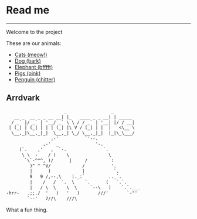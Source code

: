 # Read me

-----

Welcome to the project

These are our animals:

* [Cats (meow!)](meow.md)
* [Dog (bark)](dog.md)
* [Elephant (bfffft)](elephant.md)
* [Pigs (oink)](./pigs.md)
* [Penguin (chitter)](./penguin.md)

## Arrdvark

```txt
                      _                 _        
   __ _  __ _ _ __ __| |_   ____ _ _ __| | _____ 
  / _` |/ _` | '__/ _` \ \ / / _` | '__| |/ / __|
 | (_| | (_| | | | (_| |\ V / (_| | |  |   <\__ \
  \__,_|\__,_|_|  \__,_| \_/ \__,_|_|  |_|\_\___/
                 ,-'          `'--.
              ,-'  _              '-.
     (`.    ,'   ,  `-.              `.
      \ \  -    / )    \               \
       `\`-^^^, )/      |     /         :
         )^ ^ ^V/            /          '.
         |      )            |           `.
         9   9 /,--,\    |._:`         .._`.
         |    /   /  `.  \    `.      (   `.`.
         |   / \  \    \  \     `--\   )    `.`.___
-hrr-   .;;./  '   )   '   )       ///'       `-"'
        `--'   7//\    ///\
 ```

 What a fun thing.

